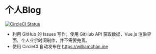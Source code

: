 # 个人Blog

[![CircleCI Status](https://circleci.com/gh/luckyyyyy/Blog/tree/master.svg?style=shield)](https://circleci.com/gh/luckyyyyy/Blog)

 * 利用 GitHub 的 Issues 写作，使用 GitHub API 获取数据，Vue.js 渲染界面，个人业余时间制作，并不需要完善。
 * 使用 CircleCI 自动发布在 https://williamchan.me
